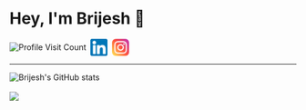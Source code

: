 # Hey, I'm Brijesh 👋
<p align="left">
  <img align="center" alt="Profile Visit Count" src="https://komarev.com/ghpvc/?username=brijes-h&color=yellowgreen&style=for-the-badge" />&nbsp;
  <a href="https://www.linkedin.com/in/s-brijesh-kumar/" target="_blank"><img align="center" alt="Brijesh | LinkedIn" width="30px" src="./readme_media/linkedin.png" /></a>&nbsp;
  <a href="https://www.instagram.com/_brijesh___/" target="_blank"><img align="center" alt="Brijesh | Instagram" width="30px" src="./readme_media/instagram.png" /></a>&nbsp;
</p>

---
![Brijesh's GitHub stats](https://github-readme-stats.vercel.app/api?username=brijes-h&show_icons=true&theme=dracula)
<br><br>
![](https://github-readme-stats.vercel.app/api/top-langs/?username=brijes-h&theme=ayu-mirage&hide_border=false&include_all_commits=true&count_private=true&layout=compact)

